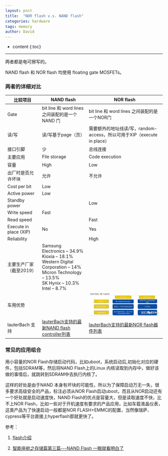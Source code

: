 ```yaml
---
layout: post
title:  "NOR flash v.s. NAND flash"
categories: hardware
tags: memory
author: David
---
```


* content
{:toc}

---

两者都是电可擦写的。

NAND flash 和 NOR flash 均使用 floating gate MOSFETs。

### 两者的详细对比

| 比较项目 | NAND flash | NOR flash |
|---|---|---|
| Gate | bit line 和 word lines 之间装配的是一个NAND 门 | bit line 和 word lines 之间装配的是一个NOR门 |
| 读/写 | 读/写基于page（页）| 需要额外的地址线读/写，random-access，所以可用于XIP（execute in place） |
| 接口引脚 | 少 | 总线连接 |
| 主要应用 | File storage |	Code execution |
| 容量 | High |	Low |
| 出厂时是否允许坏块 | 允许 | 不允许 |
| Cost per bit | Low | |
| Active power | Low | |
| Standby power | | Low |
| Write speed | Fast | |
| Read speed | | Fast |
| Execute in place (XIP) | No | Yes |
| Reliability | | High |
| 主要生产厂家（截至2019） | Samsung Electronics – 34.9% <br>Kioxia – 18.1% <br> Western Digital Corporation – 14% <br>Micron Technology – 13.5% <br>SK Hynix – 10.3% <br>Intel – 8.7% ||
| 车用优势 || ![车用Nor FLASH的优缺点](https://github.com/titron/titron.github.io/raw/master/img/2021-04-19-flash_norflash_vs_nandflash_2.jpg) |
| lauterBach 支持 | [lauterBach支持的最新NAND flash controller列表](https://www.lauterbach.com/ylistnand.html) | [lauterBach支持的最新NOR flash器件列表](https://www.lauterbach.com/ylist.html) |


### 常见的应用组合

用小容量的NOR Flash存储启动代码，比如uboot，系统启动后,初始化对应的硬件，包括SDRAM等，然后将NAND Flash上的Linux 内核读取到内存中，做好该做的事情后，就跳转到SDRAM中去执行内核了。

这样的好处是由于NAND 本身有坏块的可能性，所以为了保障启动万无一失，很多要求高级安全的产品，标注必须从NOR Flash启动uboot，而且从NOR启动还有一个好处就是启动速度快，NAND Flash的优点是容量大，但是读取速度不快，比不上NOR Flash，比如一些对于开机速度有要求的产品应用，比如车载液晶仪表，这类产品为了快速启动一般都是NOR FLASH+EMMC的配置，当然像瑞萨、cypress等平台直接上hyperflash那就更快了。


参考：

1. [flash介绍](https://en.wikipedia.org/wiki/Flash_memory)

2. [智能座舱之存储篇第三篇---NAND Flash 一眼就看明白了](https://zhuanlan.zhihu.com/p/340496845)